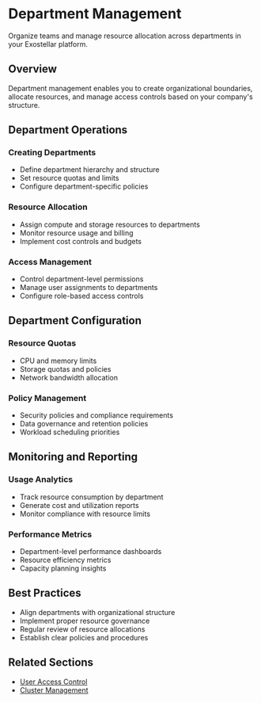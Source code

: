 # Department Management

Organize teams and manage resource allocation across departments in your Exostellar platform.

## Overview

Department management enables you to create organizational boundaries, allocate resources, and manage access controls based on your company's structure.

## Department Operations

### Creating Departments
- Define department hierarchy and structure
- Set resource quotas and limits
- Configure department-specific policies

### Resource Allocation
- Assign compute and storage resources to departments
- Monitor resource usage and billing
- Implement cost controls and budgets

### Access Management
- Control department-level permissions
- Manage user assignments to departments
- Configure role-based access controls

## Department Configuration

### Resource Quotas
- CPU and memory limits
- Storage quotas and policies
- Network bandwidth allocation

### Policy Management
- Security policies and compliance requirements
- Data governance and retention policies
- Workload scheduling priorities

## Monitoring and Reporting

### Usage Analytics
- Track resource consumption by department
- Generate cost and utilization reports
- Monitor compliance with resource limits

### Performance Metrics
- Department-level performance dashboards
- Resource efficiency metrics
- Capacity planning insights

## Best Practices

- Align departments with organizational structure
- Implement proper resource governance
- Regular review of resource allocations
- Establish clear policies and procedures

## Related Sections

- [User Access Control](user-access-control.md)
- [Cluster Management](cluster-management.md)
